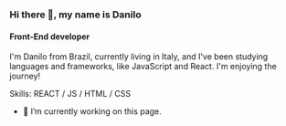 ### Hi there 👋, my name is Danilo
#### Front-End developer
I'm Danilo from Brazil, currently living in Italy, and I've been studying languages and frameworks, like JavaScript and React. I'm enjoying the journey!

Skills: REACT / JS / HTML / CSS

- 🔭 I’m currently working on this page. 





